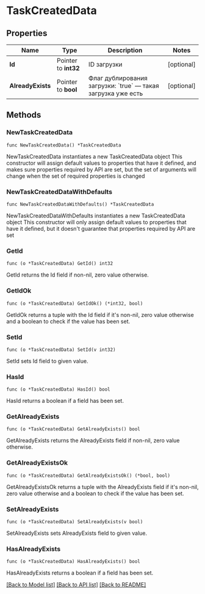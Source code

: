 # TaskCreatedData

## Properties

Name | Type | Description | Notes
------------ | ------------- | ------------- | -------------
**Id** | Pointer to **int32** | ID загрузки | [optional] 
**AlreadyExists** | Pointer to **bool** | Флаг дублирования загрузки: &#x60;true&#x60; — такая загрузка уже есть  | [optional] 

## Methods

### NewTaskCreatedData

`func NewTaskCreatedData() *TaskCreatedData`

NewTaskCreatedData instantiates a new TaskCreatedData object
This constructor will assign default values to properties that have it defined,
and makes sure properties required by API are set, but the set of arguments
will change when the set of required properties is changed

### NewTaskCreatedDataWithDefaults

`func NewTaskCreatedDataWithDefaults() *TaskCreatedData`

NewTaskCreatedDataWithDefaults instantiates a new TaskCreatedData object
This constructor will only assign default values to properties that have it defined,
but it doesn't guarantee that properties required by API are set

### GetId

`func (o *TaskCreatedData) GetId() int32`

GetId returns the Id field if non-nil, zero value otherwise.

### GetIdOk

`func (o *TaskCreatedData) GetIdOk() (*int32, bool)`

GetIdOk returns a tuple with the Id field if it's non-nil, zero value otherwise
and a boolean to check if the value has been set.

### SetId

`func (o *TaskCreatedData) SetId(v int32)`

SetId sets Id field to given value.

### HasId

`func (o *TaskCreatedData) HasId() bool`

HasId returns a boolean if a field has been set.

### GetAlreadyExists

`func (o *TaskCreatedData) GetAlreadyExists() bool`

GetAlreadyExists returns the AlreadyExists field if non-nil, zero value otherwise.

### GetAlreadyExistsOk

`func (o *TaskCreatedData) GetAlreadyExistsOk() (*bool, bool)`

GetAlreadyExistsOk returns a tuple with the AlreadyExists field if it's non-nil, zero value otherwise
and a boolean to check if the value has been set.

### SetAlreadyExists

`func (o *TaskCreatedData) SetAlreadyExists(v bool)`

SetAlreadyExists sets AlreadyExists field to given value.

### HasAlreadyExists

`func (o *TaskCreatedData) HasAlreadyExists() bool`

HasAlreadyExists returns a boolean if a field has been set.


[[Back to Model list]](../README.md#documentation-for-models) [[Back to API list]](../README.md#documentation-for-api-endpoints) [[Back to README]](../README.md)


